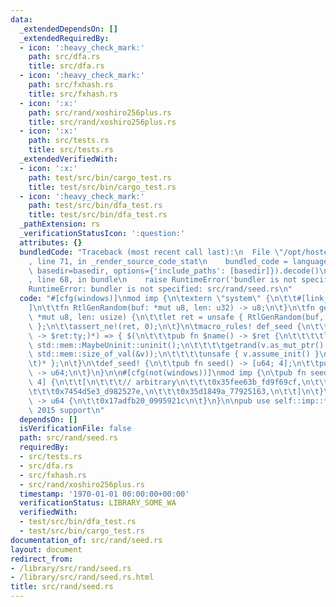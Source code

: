 ```yaml
---
data:
  _extendedDependsOn: []
  _extendedRequiredBy:
  - icon: ':heavy_check_mark:'
    path: src/dfa.rs
    title: src/dfa.rs
  - icon: ':heavy_check_mark:'
    path: src/fxhash.rs
    title: src/fxhash.rs
  - icon: ':x:'
    path: src/rand/xoshiro256plus.rs
    title: src/rand/xoshiro256plus.rs
  - icon: ':x:'
    path: src/tests.rs
    title: src/tests.rs
  _extendedVerifiedWith:
  - icon: ':x:'
    path: test/src/bin/cargo_test.rs
    title: test/src/bin/cargo_test.rs
  - icon: ':heavy_check_mark:'
    path: test/src/bin/dfa_test.rs
    title: test/src/bin/dfa_test.rs
  _pathExtension: rs
  _verificationStatusIcon: ':question:'
  attributes: {}
  bundledCode: "Traceback (most recent call last):\n  File \"/opt/hostedtoolcache/Python/3.9.1/x64/lib/python3.9/site-packages/onlinejudge_verify/documentation/build.py\"\
    , line 71, in _render_source_code_stat\n    bundled_code = language.bundle(stat.path,\
    \ basedir=basedir, options={'include_paths': [basedir]}).decode()\n  File \"/opt/hostedtoolcache/Python/3.9.1/x64/lib/python3.9/site-packages/onlinejudge_verify/languages/user_defined.py\"\
    , line 68, in bundle\n    raise RuntimeError('bundler is not specified: {}'.format(path.as_posix()))\n\
    RuntimeError: bundler is not specified: src/rand/seed.rs\n"
  code: "#[cfg(windows)]\nmod imp {\n\textern \"system\" {\n\t\t#[link_name = \"SystemFunction036\"\
    ]\n\t\tfn RtlGenRandom(buf: *mut u8, len: u32) -> u8;\n\t}\n\tfn getrand(buf:\
    \ *mut u8, len: usize) {\n\t\tlet ret = unsafe { RtlGenRandom(buf, len as u32)\
    \ };\n\t\tassert_ne!(ret, 0);\n\t}\n\tmacro_rules! def_seed {\n\t\t($(pub fn $name:ident()\
    \ -> $ret:ty;)*) => { $(\n\t\t\tpub fn $name() -> $ret {\n\t\t\t\tlet mut v =\
    \ std::mem::MaybeUninit::uninit();\n\t\t\t\tgetrand(v.as_mut_ptr() as *mut u8,\
    \ std::mem::size_of_val(&v));\n\t\t\t\tunsafe { v.assume_init() }\n\t\t\t}\n\t\
    \t)* };\n\t}\n\tdef_seed! {\n\t\tpub fn seed() -> [u64; 4];\n\t\tpub fn seed64()\
    \ -> u64;\n\t}\n}\n\n#[cfg(not(windows))]\nmod imp {\n\tpub fn seed() -> [u64;\
    \ 4] {\n\t\t[\n\t\t\t// arbitrary\n\t\t\t0x35fee63b_fd9f69cf,\n\t\t\t0x9fd0680a_f9e37356,\n\
    \t\t\t0x7454d5e3_d982527e,\n\t\t\t0x35d1849a_77925163,\n\t\t]\n\t}\n\tpub fn seed64()\
    \ -> u64 {\n\t\t0x17adfb20_0995921c\n\t}\n}\n\npub use self::imp::*; // Edition\
    \ 2015 support\n"
  dependsOn: []
  isVerificationFile: false
  path: src/rand/seed.rs
  requiredBy:
  - src/tests.rs
  - src/dfa.rs
  - src/fxhash.rs
  - src/rand/xoshiro256plus.rs
  timestamp: '1970-01-01 00:00:00+00:00'
  verificationStatus: LIBRARY_SOME_WA
  verifiedWith:
  - test/src/bin/dfa_test.rs
  - test/src/bin/cargo_test.rs
documentation_of: src/rand/seed.rs
layout: document
redirect_from:
- /library/src/rand/seed.rs
- /library/src/rand/seed.rs.html
title: src/rand/seed.rs
---
```

